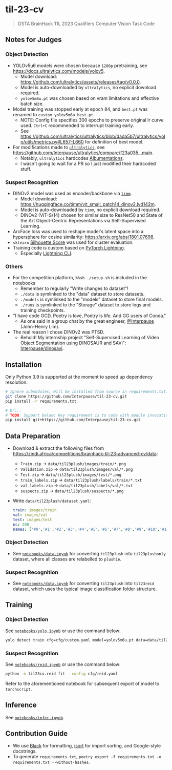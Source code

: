 # til-23-cv

> DSTA BrainHack TIL 2023 Qualifiers Computer Vision Task Code

## Notes for Judges

### Object Detection

- YOLOv5u6 models were chosen because `1280p` pretraining, see <https://docs.ultralytics.com/models/yolov5>.
  - Model download: <https://github.com/ultralytics/assets/releases/tag/v0.0.0>.
  - Model is auto-downloaded by `ultralytics`, no explicit download required.
  - `yolov5m6u.pt` was chosen based on vram limitations and effective batch size.
- Model training was stopped early at epoch 84, and `best.pt` was renamed to `custom_yolov5m6u_best.pt`.
  - NOTE: Config file specifies 300 epochs to preserve original lr curve used. `Ctrl+C` recommended to interrupt training early.
  - See <https://github.com/ultralytics/ultralytics/blob/dada5b7/ultralytics/yolo/utils/metrics.py#L657-L660> for definition of best model.
- For modifications made to [`ultralytics`](https://github.com/ultralytics/ultralytics), see <https://github.com/Interpause/ultralytics/compare/f23a035...main>.
  - Notably, `ultralytics` hardcodes [Albumentations](https://albumentations.ai/).
  - I wasn't going to wait for a PR so I just modified their hardcoded stuff.

### Suspect Recognition

- DINOv2 model was used as encoder/backbone via [`timm`](https://github.com/huggingface/pytorch-image-models).
  - Model download: <https://huggingface.co/timm/vit_small_patch14_dinov2.lvd142m>.
  - Model is auto-downloaded by `timm`, no explicit download required.
  - DINOv2 (ViT-S/14) chosen for similar size to ResNet50 and State of the Art Object-Centric Representations via Self-Supervised Learning.
- ArcFace loss was used to reshape model's latent space into a hypersphere for cosine similarity: <https://arxiv.org/abs/1801.07698>.
- `sklearn` [Silhouette Score](https://scikit-learn.org/stable/modules/generated/sklearn.metrics.silhouette_score.html) was used for cluster evaluation.
- Training code is custom based on [PyTorch Lightning](https://www.pytorchlightning.ai/).
  - Especially [Lightning CLI](https://lightning.ai/docs/pytorch/stable/cli/lightning_cli.html).

### Others

- For the competition platform, `%%sh ./setup.sh` is included in the notebooks
  - Remember to regularly "Write changes to dataset"!
  - `./data` is symlinked to the "data" dataset to store datasets.
  - `./models` is symlinked to the "models" dataset to store final models.
  - `./runs` is symlinked to the "Storage" dataset to store logs and training checkpoints.
- "I have code OCD. Poetry is love, Poetry is life. And GG users of Conda."
  - As one said in a group chat by the great engineer, [@Interpause](https://github.com/interpause) (John-Henry Lim).
- The real reason I chose DINOv2 was PTSD.
  - Behold! My internship project "Self-Supervised Learning of Video Object Segmentation using DINOSAUR and SAVi": [Interpause/dinosavi](https://github.com/Interpause/dinosavi).

## Installation

Only Python 3.9 is supported at the moment to speed up dependency resolution.

```sh
# Ignore submodules; Will be installed from source in requirements.txt.
git clone https://github.com/Interpause/til-23-cv.git
pip install -r requirements.txt

# Or...
# TODO: Support below; Key requirement is to code with module invocation in mind
pip install git+https://github.com/Interpause/til-23-cv.git
```

## Data Preparation

- Download & extract the following files from <https://zindi.africa/competitions/brainhack-til-23-advanced-cv/data>:
  - `Train.zip` -> `data/til23plush/images/train/*.png`
  - `Validation.zip` -> `data/til23plush/images/val/*.png`
  - `Test.zip` -> `data/til23plush/images/test/*.png`
  - `train_labels.zip` -> `data/til23plush/labels/train/*.txt`
  - `val_labels.zip` -> `data/til23plush/labels/val/*.txt`
  - `suspects.zip` -> `data/til23plush/suspects/*.png`
- Write `data/til23plush/dataset.yaml`:

  ```yaml
  train: images/train
  val: images/val
  test: images/test
  nc: 200
  names: ['#0','#1','#2','#3','#4','#5','#6','#7','#8','#9','#10','#11','#12','#13','#14','#15','#16','#17','#18','#19','#20','#21','#22','#23','#24','#25','#26','#27','#28','#29','#30','#31','#32','#33','#34','#35','#36','#37','#38','#39','#40','#41','#42','#43','#44','#45','#46','#47','#48','#49','#50','#51','#52','#53','#54','#55','#56','#57','#58','#59','#60','#61','#62','#63','#64','#65','#66','#67','#68','#69','#70','#71','#72','#73','#74','#75','#76','#77','#78','#79','#80','#81','#82','#83','#84','#85','#86','#87','#88','#89','#90','#91','#92','#93','#94','#95','#96','#97','#98','#99','#100','#101','#102','#103','#104','#105','#106','#107','#108','#109','#110','#111','#112','#113','#114','#115','#116','#117','#118','#119','#120','#121','#122','#123','#124','#125','#126','#127','#128','#129','#130','#131','#132','#133','#134','#135','#136','#137','#138','#139','#140','#141','#142','#143','#144','#145','#146','#147','#148','#149','#150','#151','#152','#153','#154','#155','#156','#157','#158','#159','#160','#161','#162','#163','#164','#165','#166','#167','#168','#169','#170','#171','#172','#173','#174','#175','#176','#177','#178','#179','#180','#181','#182','#183','#184','#185','#186','#187','#188','#189','#190','#191','#192','#193','#194','#195','#196','#197','#198','#199']
  ```

### Object Detection

- See [`notebooks/data.ipynb`](./notebooks/data.ipynb) for converting `til23plush` into `til23plushonly` dataset, where all classes are relabelled to `plushie`.

### Suspect Recognition

- See [`notebooks/data.ipynb`](./notebooks/data.ipynb) for converting `til23plush` into `til23reid` dataset, which uses the typical image classification folder structure.

## Training

### Object Detection

See [`notebooks/yolo.ipynb`](./notebooks/yolo.ipynb) or use the command below:

```sh
yolo detect train cfg=cfg/custom.yaml model=yolov5m6u.pt data=data/til23plushonly/dataset.yaml workers=8 batch=8
```

### Suspect Recognition

See [`notebooks/reid.ipynb`](./notebooks/reid.ipynb) or use the command below:

```sh
python -m til23cv.reid fit --config cfg/reid.yaml
```

Refer to the aforementioned notebook for subsequent export of model to `torchscript`.

## Inference

See [`notebooks/infer.ipynb`](./notebooks/infer.ipynb).

## Contribution Guide

- We use [Black](https://github.com/psf/black) for formatting, [isort](https://github.com/PyCQA/isort) for import sorting, and Google-style docstrings.
- To generate `requirements.txt`, `poetry export -f requirements.txt -o requirements.txt --without-hashes`.
